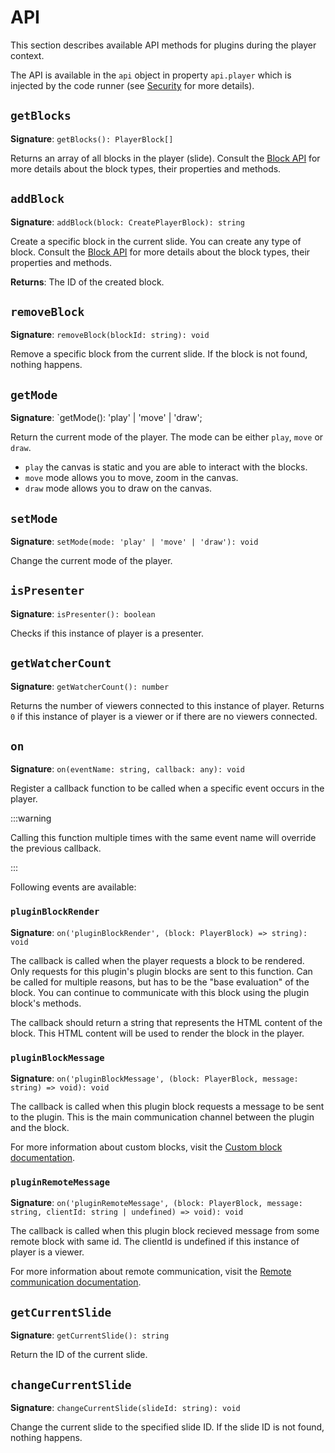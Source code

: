 # API

This section describes available API methods for plugins during the player context.

The API is available in the `api` object in property `api.player` which is injected by the code runner (see [Security](../security) for more details).

## `getBlocks`

**Signature**: `getBlocks(): PlayerBlock[]`

Returns an array of all blocks in the player (slide).
Consult the [Block API](../block.md) for more details about the block types, their properties and methods.

## `addBlock`

**Signature**: `addBlock(block: CreatePlayerBlock): string`

Create a specific block in the current slide.
You can create any type of block. 
Consult the [Block API](../block.md) for more details about the block types, their properties and methods.

**Returns**: The ID of the created block.

## `removeBlock`

**Signature**: `removeBlock(blockId: string): void`

Remove a specific block from the current slide.
If the block is not found, nothing happens.

## `getMode`

**Signature**: `getMode(): 'play' | 'move' | 'draw';

Return the current mode of the player.
The mode can be either `play`, `move` or `draw`.
- `play` the canvas is static and you are able to interact with the blocks.
- `move` mode allows you to move, zoom in the canvas.
- `draw` mode allows you to draw on the canvas.

## `setMode`

**Signature**: `setMode(mode: 'play' | 'move' | 'draw'): void`

Change the current mode of the player.

## `isPresenter`

**Signature**: `isPresenter(): boolean`

Checks if this instance of player is a presenter.

## `getWatcherCount`

**Signature**: `getWatcherCount(): number`

Returns the number of viewers connected to this instance of player.
Returns `0` if this instance of player is a viewer or if there are no viewers connected.

## `on`

**Signature**: `on(eventName: string, callback: any): void`

Register a callback function to be called when a specific event occurs in the player.

:::warning

Calling this function multiple times with the same event name will override the previous callback.

:::

Following events are available:

### `pluginBlockRender`

**Signature**: `on('pluginBlockRender', (block: PlayerBlock) => string): void`

The callback is called when the player requests a block to be rendered.
Only requests for this plugin's plugin blocks are sent to this function. 
Can be called for multiple reasons, but has to be the "base evaluation" of the block.
You can continue to communicate with this block using the plugin block's methods.

The callback should return a string that represents the HTML content of the block.
This HTML content will be used to render the block in the player.

### `pluginBlockMessage`

**Signature**: `on('pluginBlockMessage', (block: PlayerBlock, message: string) => void): void`

The callback is called when this plugin block requests a message to be sent to the plugin.
This is the main communication channel between the plugin and the block.

For more information about custom blocks, visit the [Custom block documentation](../editor/custom-blocks.md).


### `pluginRemoteMessage`

**Signature**: `on('pluginRemoteMessage', (block: PlayerBlock, message: string, clientId: string | undefined) => void): void`

The callback is called when this plugin block recieved message from some remote block with same id.
The clientId is undefined if this instance of player is a viewer.

For more information about remote communication, visit the [Remote communication documentation](remote.md).

## `getCurrentSlide`

**Signature**: `getCurrentSlide(): string`

Return the ID of the current slide.

## `changeCurrentSlide`

**Signature**: `changeCurrentSlide(slideId: string): void`

Change the current slide to the specified slide ID.
If the slide ID is not found, nothing happens.